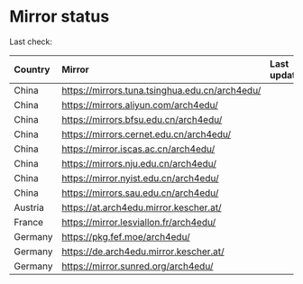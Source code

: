 <script src="./time.js"></script>
# Mirror status
Last check: <script type="text/javascript">localize(1704042927.510637);</script>

|Country|Mirror|Last update|
|:------|:-----|:----------|
|China|https://mirrors.tuna.tsinghua.edu.cn/arch4edu/|<script type="text/javascript">localize(1703961033);</script>|
|China|https://mirrors.aliyun.com/arch4edu/|<script type="text/javascript">localize(1703961033);</script>|
|China|https://mirrors.bfsu.edu.cn/arch4edu/|<script type="text/javascript">localize(1703961033);</script>|
|China|https://mirrors.cernet.edu.cn/arch4edu/|<script type="text/javascript">localize(1703961033);</script>|
|China|https://mirror.iscas.ac.cn/arch4edu/|<script type="text/javascript">localize(1703961033);</script>|
|China|https://mirrors.nju.edu.cn/arch4edu/|<script type="text/javascript">localize(1703961033);</script>|
|China|https://mirror.nyist.edu.cn/arch4edu/|<script type="text/javascript">localize(1703961033);</script>|
|China|https://mirrors.sau.edu.cn/arch4edu/|<script type="text/javascript">localize(1703961033);</script>|
|Austria|https://at.arch4edu.mirror.kescher.at/|<script type="text/javascript">localize(1703961033);</script>|
|France|https://mirror.lesviallon.fr/arch4edu/|<script type="text/javascript">localize(1703961033);</script>|
|Germany|https://pkg.fef.moe/arch4edu/|<script type="text/javascript">localize(1703961033);</script>|
|Germany|https://de.arch4edu.mirror.kescher.at/|<script type="text/javascript">localize(1703961033);</script>|
|Germany|https://mirror.sunred.org/arch4edu/|<script type="text/javascript">localize(1703961033);</script>|

<script src="./tablefilter/tablefilter.js"></script>
<script src="./table.js"></script>